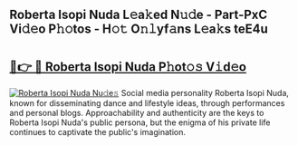 ## Roberta Isopi Nuda L𝚎a𝚔ed N𝚞𝚍e - Part-PxC Vi𝚍𝚎o P𝚑𝚘tos - H𝚘𝚝 O𝚗𝚕yf𝚊ns L𝚎a𝚔s teE4u

# <h2><a href="http://kf4g3h.oniu.top/?m=Roberta+Isopi+Nuda">🔗👉 🔴 Roberta Isopi Nuda P𝚑ot𝚘𝚜 V𝚒d𝚎o</a></h2>

[![Roberta Isopi Nuda Nu𝚍e𝚜](https://i.imgur.com/0qMVB7G.gif)](http://kf4g3h.oniu.top/?m=Roberta+Isopi+Nuda)
Social media personality Roberta Isopi Nuda, known for disseminating dance and lifestyle ideas, through performances and personal blogs. Approachability and authenticity are the keys to Roberta Isopi Nuda's public persona, but the enigma of his private life continues to captivate the public's imagination.  
